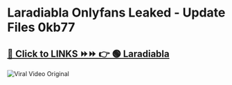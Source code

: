 
 # Laradiabla Onlyfans Leaked - Update Files 0kb77

## <h2><a href="https://clipsfans.com/Laradiabla&ref=git">🔗 Click to LINKS ⏩⏩ 👉 🟢 Laradiabla </a></h2>

<a href="https://clipsfans.com/Laradiabla&ref=git" rel="nofollow" data-target="animated-image.originalLink"><img src="https://i.ibb.co.com/xMMVF88/686577567.gif" alt="Viral Video Original" style="max-width: 100%; display: inline-block;" data-target="animated-image.originalImage"></a>

